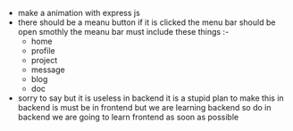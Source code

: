 - make a animation with express js 
- there should be a meanu button if it is clicked the menu bar should be open smothly the meanu bar must include these things :-
    - home
    - profile
    - project 
    - message
    - blog
    - doc
- sorry to say but it is useless in backend  it is a stupid plan to make this in backend is must be in frontend but we are learning backend so do in backend we are going to learn frontend as soon as possible